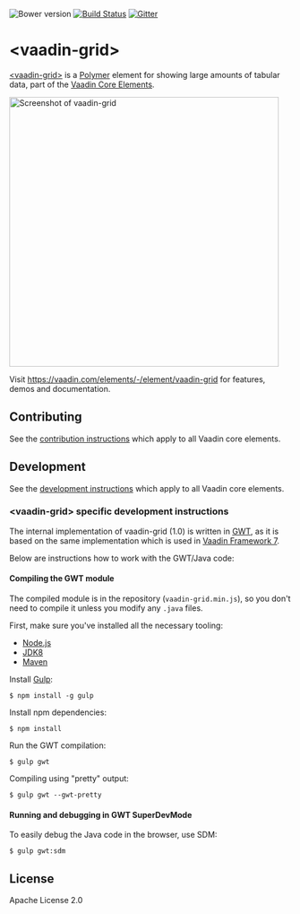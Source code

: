 ![Bower version](https://img.shields.io/bower/v/vaadin-grid.svg) [![Build Status](https://travis-ci.org/vaadin/vaadin-grid.svg?branch=master)](https://travis-ci.org/vaadin/vaadin-grid) [![Gitter](https://badges.gitter.im/Join%20Chat.svg)](https://gitter.im/vaadin/vaadin-core-elements?utm_source=badge&utm_medium=badge&utm_campaign=pr-badge)

# &lt;vaadin-grid&gt;

[&lt;vaadin-grid&gt;](https://vaadin.com/elements/-/element/vaadin-grid) is a [Polymer](https://polymer-project.org) element for showing large amounts of tabular data, part of the [Vaadin Core Elements](https://vaadin.com/elements).

[<img src="https://github.com/vaadin/vaadin-grid/raw/master/screenshot.png" width="481" alt="Screenshot of vaadin-grid" />](https://vaadin.com/elements/-/element/vaadin-grid)

Visit https://vaadin.com/elements/-/element/vaadin-grid for features, demos and documentation.

## Contributing

See the [contribution instructions](https://github.com/vaadin/vaadin-core-elements#contributing) which apply to all Vaadin core elements.

## Development

See the [development instructions](https://github.com/vaadin/vaadin-core-elements#development) which apply to all Vaadin core elements.

### &lt;vaadin-grid&gt; specific development instructions

The internal implementation of vaadin-grid (1.0) is written in [GWT](https://gwtproject.org), as it is based on the same implementation which is used in [Vaadin Framework 7](https://vaadin.com/framework).

Below are instructions how to work with the GWT/Java code:

#### Compiling the GWT module

The compiled module is in the repository (`vaadin-grid.min.js`), so you don't need to compile it unless you modify any `.java` files.

First, make sure you've installed all the necessary tooling:
- [Node.js](http://nodejs.org)
- [JDK8](http://www.oracle.com/technetwork/java/javase/downloads/index.html)
- [Maven](http://maven.apache.org/download.cgi)

Install [Gulp](http://gulpjs.com):

```shell
$ npm install -g gulp
```

Install npm dependencies:

```shell
$ npm install
```

Run the GWT compilation:

```shell
$ gulp gwt
```

Compiling using "pretty" output:
```shell
$ gulp gwt --gwt-pretty
```

#### Running and debugging in GWT SuperDevMode

To easily debug the Java code in the browser, use SDM:
```shell
$ gulp gwt:sdm
```


## License

Apache License 2.0
